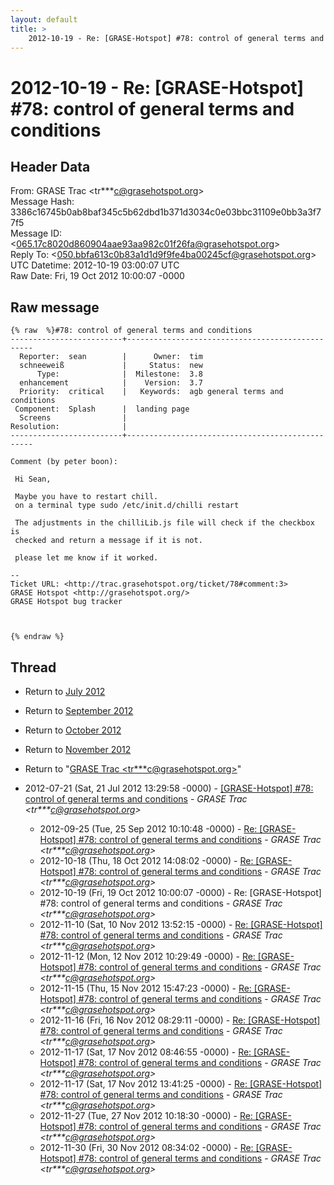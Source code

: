 ```yaml
---
layout: default
title: >
    2012-10-19 - Re: [GRASE-Hotspot] #78: control of general terms and conditions
---
```


# 2012-10-19 - Re: [GRASE-Hotspot] #78: control of general terms and conditions

## Header Data

From: GRASE Trac \<tr***c@grasehotspot.org\><br>
Message Hash: 3386c16745b0ab8baf345c5b62dbd1b371d3034c0e03bbc31109e0bb3a3f77f5<br>
Message ID: \<065.17c8020d860904aae93aa982c01f26fa@grasehotspot.org\><br>
Reply To: \<050.bbfa613c0b83a1d1d9f9fe4ba00245cf@grasehotspot.org\><br>
UTC Datetime: 2012-10-19 03:00:07 UTC<br>
Raw Date: Fri, 19 Oct 2012 10:00:07 -0000<br>

## Raw message

```
{% raw  %}#78: control of general terms and conditions
-------------------------+-------------------------------------------------
  Reporter:  sean        |      Owner:  tim
  schneeweiß             |     Status:  new
      Type:              |  Milestone:  3.8
  enhancement            |    Version:  3.7
  Priority:  critical    |   Keywords:  agb general terms and conditions
 Component:  Splash      |  landing page
  Screens                |
Resolution:              |
-------------------------+-------------------------------------------------

Comment (by peter boon):

 Hi Sean,

 Maybe you have to restart chill.
 on a terminal type sudo /etc/init.d/chilli restart

 The adjustments in the chilliLib.js file will check if the checkbox is
 checked and return a message if it is not.

 please let me know if it worked.

-- 
Ticket URL: <http://trac.grasehotspot.org/ticket/78#comment:3>
GRASE Hotspot <http://grasehotspot.org/>
GRASE Hotspot bug tracker



{% endraw %}
```

## Thread

+ Return to [July 2012](/archive/2012/07)
+ Return to [September 2012](/archive/2012/09)
+ Return to [October 2012](/archive/2012/10)
+ Return to [November 2012](/archive/2012/11)

+ Return to "[GRASE Trac <tr***c<span>@</span>grasehotspot.org>](/authors/tr___c_at_grasehotspot_org)"

+ 2012-07-21 (Sat, 21 Jul 2012 13:29:58 -0000) - [[GRASE-Hotspot]  #78: control of general terms and conditions](/archive/2012/07/1cd35af1312a74a291b9482b186c62069399cf47ed7db2a7bb1d7c9ccc3b30dd) - _GRASE Trac \<tr***c@grasehotspot.org\>_
  + 2012-09-25 (Tue, 25 Sep 2012 10:10:48 -0000) - [Re: [GRASE-Hotspot] #78: control of general terms and conditions](/archive/2012/09/1df696a96d46a9a412c4b12b5a95914a754df9038699d00e45fd09bf08c22cf7) - _GRASE Trac \<tr***c@grasehotspot.org\>_
  + 2012-10-18 (Thu, 18 Oct 2012 14:08:02 -0000) - [Re: [GRASE-Hotspot] #78: control of general terms and conditions](/archive/2012/10/5f61ce5412a0a03c46cf8306a7c06868d3b58c797185bc2f9ef3a5a1fc70171f) - _GRASE Trac \<tr***c@grasehotspot.org\>_
  + 2012-10-19 (Fri, 19 Oct 2012 10:00:07 -0000) - Re: [GRASE-Hotspot] #78: control of general terms and conditions - _GRASE Trac \<tr***c@grasehotspot.org\>_
  + 2012-11-10 (Sat, 10 Nov 2012 13:52:15 -0000) - [Re: [GRASE-Hotspot] #78: control of general terms and conditions](/archive/2012/11/b86ea80f2b4bf3e62f6fce685795e76a2e99451a63844ddc53921c1a4b6b686c) - _GRASE Trac \<tr***c@grasehotspot.org\>_
  + 2012-11-12 (Mon, 12 Nov 2012 10:29:49 -0000) - [Re: [GRASE-Hotspot] #78: control of general terms and conditions](/archive/2012/11/4cc7dd7b5431b3986f9bf2b51684c6d2e823ec3e66571fa3aa64aa3337e40b90) - _GRASE Trac \<tr***c@grasehotspot.org\>_
  + 2012-11-15 (Thu, 15 Nov 2012 15:47:23 -0000) - [Re: [GRASE-Hotspot] #78: control of general terms and conditions](/archive/2012/11/fd24042ca41085b475674c972145d116bef83b57dd72406ec497b440c84c4049) - _GRASE Trac \<tr***c@grasehotspot.org\>_
  + 2012-11-16 (Fri, 16 Nov 2012 08:29:11 -0000) - [Re: [GRASE-Hotspot] #78: control of general terms and conditions](/archive/2012/11/5d813f1bcef86fc092f0bc3f79806ad31dfe3535719107b155d0ea6b11d8dee2) - _GRASE Trac \<tr***c@grasehotspot.org\>_
  + 2012-11-17 (Sat, 17 Nov 2012 08:46:55 -0000) - [Re: [GRASE-Hotspot] #78: control of general terms and conditions](/archive/2012/11/1674ebb06a9295d8bcac32b61068ca1030cac452ed79579f281c8dc2e221bed7) - _GRASE Trac \<tr***c@grasehotspot.org\>_
  + 2012-11-17 (Sat, 17 Nov 2012 13:41:25 -0000) - [Re: [GRASE-Hotspot] #78: control of general terms and conditions](/archive/2012/11/bd7082b1d736c2ae091122d2421ad11d23ae53fe64931e469b06654d7bbf4977) - _GRASE Trac \<tr***c@grasehotspot.org\>_
  + 2012-11-27 (Tue, 27 Nov 2012 10:18:30 -0000) - [Re: [GRASE-Hotspot] #78: control of general terms and conditions](/archive/2012/11/4abb61a216e00fdd3ab5ae8c925e03cc78da9ba7bf10285efa38e4d1d9cc97df) - _GRASE Trac \<tr***c@grasehotspot.org\>_
  + 2012-11-30 (Fri, 30 Nov 2012 08:34:02 -0000) - [Re: [GRASE-Hotspot] #78: control of general terms and conditions](/archive/2012/11/248b5cfabefdc43c502b0a26f921bbb22949424d061c1c0742213ede426baac8) - _GRASE Trac \<tr***c@grasehotspot.org\>_

